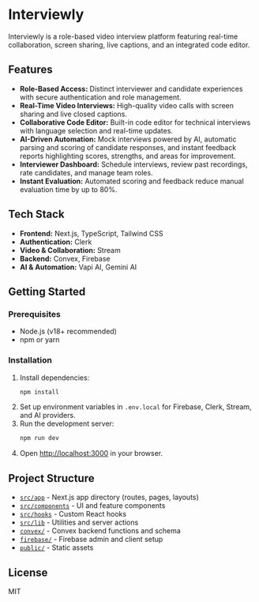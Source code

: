 # Interviewly

Interviewly is a role-based video interview platform featuring real-time collaboration, screen sharing, live captions, and an integrated code editor.

## Features

- **Role-Based Access:** Distinct interviewer and candidate experiences with secure authentication and role management.
- **Real-Time Video Interviews:** High-quality video calls with screen sharing and live closed captions.
- **Collaborative Code Editor:** Built-in code editor for technical interviews with language selection and real-time updates.
- **AI-Driven Automation:** Mock interviews powered by AI, automatic parsing and scoring of candidate responses, and instant feedback reports highlighting scores, strengths, and areas for improvement.
- **Interviewer Dashboard:** Schedule interviews, review past recordings, rate candidates, and manage team roles.
- **Instant Evaluation:** Automated scoring and feedback reduce manual evaluation time by up to 80%.

## Tech Stack

- **Frontend:** Next.js, TypeScript, Tailwind CSS
- **Authentication:** Clerk
- **Video & Collaboration:** Stream
- **Backend:** Convex, Firebase
- **AI & Automation:** Vapi AI, Gemini AI

## Getting Started

### Prerequisites

- Node.js (v18+ recommended)
- npm or yarn

### Installation

1. Install dependencies:
    ```bash
    npm install
    ```
2. Set up environment variables in `.env.local` for Firebase, Clerk, Stream, and AI providers.
3. Run the development server:
    ```bash
    npm run dev
    ```
4. Open [http://localhost:3000](http://localhost:3000) in your browser.

## Project Structure

- [`src/app`](src/app) - Next.js app directory (routes, pages, layouts)
- [`src/components`](src/components) - UI and feature components
- [`src/hooks`](src/hooks) - Custom React hooks
- [`src/lib`](src/lib) - Utilities and server actions
- [`convex/`](convex) - Convex backend functions and schema
- [`firebase/`](firebase) - Firebase admin and client setup
- [`public/`](public) - Static assets

## License

MIT
